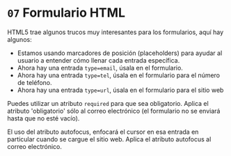# `07` Formulario HTML

HTML5 trae algunos trucos muy interesantes para los formularios, aquí hay algunos:

- Estamos usando marcadores de posición (placeholders) para ayudar al usuario a entender cómo llenar cada entrada específica.
- Ahora hay una entrada `type=email`, úsala en el formulario.
- Ahora hay una entrada `type=tel`, úsala en el formulario para el número de teléfono.
- Ahora hay una entrada `type=url`, úsala en el formulario para el sitio web

Puedes utilizar un atributo `required` para que sea obligatorio. Aplica el atributo 'obligatorio' sólo al correo electrónico (el formulario no se enviará hasta que no esté vacío).

El uso del atributo autofocus, enfocará el cursor en esa entrada en particular cuando se cargue el sitio web. Aplica el atributo autofocus al correo electrónico.
